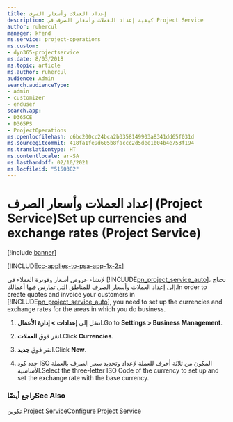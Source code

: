 ```yaml
---
title: إعداد العملات وأسعار الصرف
description: كيفية إعداد العملات وأسعار الصرف في Project Service
author: ruhercul
manager: kfend
ms.service: project-operations
ms.custom:
- dyn365-projectservice
ms.date: 8/03/2018
ms.topic: article
ms.author: ruhercul
audience: Admin
search.audienceType:
- admin
- customizer
- enduser
search.app:
- D365CE
- D365PS
- ProjectOperations
ms.openlocfilehash: c6bc200cc24bca2b3358149903a8341dd65f031d
ms.sourcegitcommit: 418fa1fe9d605b8faccc2d5dee1b04b4e753f194
ms.translationtype: HT
ms.contentlocale: ar-SA
ms.lasthandoff: 02/10/2021
ms.locfileid: "5150382"
---
```

# <a name="set-up-currencies-and-exchange-rates-project-service"></a><span data-ttu-id="0d934-103">إعداد العملات وأسعار الصرف (Project Service)</span><span class="sxs-lookup"><span data-stu-id="0d934-103">Set up currencies and exchange rates (Project Service)</span></span>

[!include [banner](../includes/psa-now-project-operations.md)]

[!INCLUDE[cc-applies-to-psa-app-1x-2x](../includes/cc-applies-to-psa-app-1x-2x.md)]

<span data-ttu-id="0d934-104">لإنشاء عروض أسعار وفوترة العملاء في [!INCLUDE[pn_project_service_auto](../includes/pn-project-service-auto.md)]، تحتاج إلى إعداد العملات وأسعار الصرف للمناطق التي تمارس فيها أعمالك.</span><span class="sxs-lookup"><span data-stu-id="0d934-104">In order to create quotes and invoice your customers in [!INCLUDE[pn_project_service_auto](../includes/pn-project-service-auto.md)], you need to set up the currencies and exchange rates for the areas in which you do business.</span></span>  
  
1.  <span data-ttu-id="0d934-105">انتقل إلى **إعدادات > إدارة الأعمال**.</span><span class="sxs-lookup"><span data-stu-id="0d934-105">Go to **Settings > Business Management**.</span></span>  
  
2.  <span data-ttu-id="0d934-106">انقر فوق **العملات‏‎**.</span><span class="sxs-lookup"><span data-stu-id="0d934-106">Click **Currencies**.</span></span>  
  
3.  <span data-ttu-id="0d934-107">انقر فوق **جديد**.</span><span class="sxs-lookup"><span data-stu-id="0d934-107">Click **New**.</span></span>  
  
4.  <span data-ttu-id="0d934-108">حدد كود ISO المكون من ثلاثة أحرف للعملة لإعداد وتحديد سعر الصرف بالعملة الأساسية.</span><span class="sxs-lookup"><span data-stu-id="0d934-108">Select the three-letter ISO Code of the currency to set up and set the exchange rate with the base currency.</span></span>  
  
### <a name="see-also"></a><span data-ttu-id="0d934-109">راجع أيضًا</span><span class="sxs-lookup"><span data-stu-id="0d934-109">See Also</span></span>  
 [<span data-ttu-id="0d934-110">تكوين Project Service</span><span class="sxs-lookup"><span data-stu-id="0d934-110">Configure Project Service</span></span>](../psa/configure.md)
